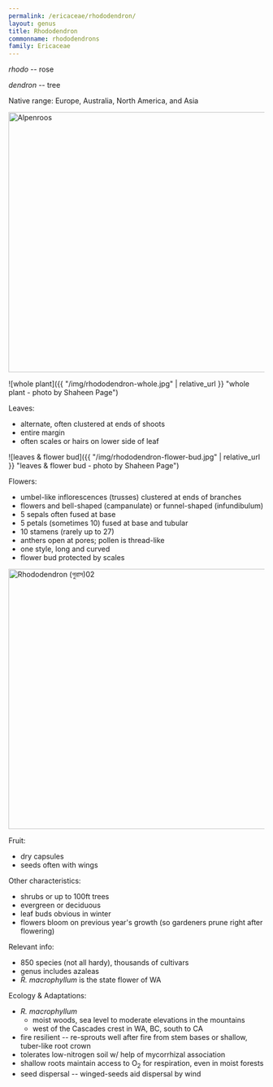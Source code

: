 ```yaml
---
permalink: /ericaceae/rhododendron/
layout: genus
title: Rhododendron
commonname: rhododendrons
family: Ericaceae
---
```


*rhodo* -- rose

*dendron* -- tree

Native range: Europe, Australia, North America, and Asia

<a title="albert kok / CC BY (https://creativecommons.org/licenses/by/3.0)" href="https://commons.wikimedia.org/wiki/File:Alpenroos.jpg"><img width="512" alt="Alpenroos" src="https://upload.wikimedia.org/wikipedia/commons/thumb/e/e0/Alpenroos.jpg/512px-Alpenroos.jpg"></a>

![whole plant]({{ "/img/rhododendron-whole.jpg" | relative_url }} "whole plant - photo by Shaheen Page")

Leaves:
  - alternate, often clustered at ends of shoots
  - entire margin
  - often scales or hairs on lower side of leaf

![leaves & flower bud]({{ "/img/rhododendron-flower-bud.jpg" | relative_url }} "leaves & flower bud - photo by Shaheen Page")

Flowers:
  - umbel-like inflorescences (trusses) clustered at ends of branches
  - flowers and bell-shaped (campanulate) or funnel-shaped (infundibulum)
  - 5 sepals often fused at base
  - 5 petals (sometimes 10) fused at base and tubular
  - 10 stamens (rarely up to 27)
  - anthers open at pores; pollen is thread-like
  - one style, long and curved
  - flower bud protected by scales

<a title="Atudu / CC BY-SA (https://creativecommons.org/licenses/by-sa/4.0)" href="https://commons.wikimedia.org/wiki/File:Rhododendron_(%E0%A6%97%E0%A7%81%E0%A6%B0%E0%A6%BE%E0%A6%B8)02.jpg"><img width="512" alt="Rhododendron (গুরাস)02" src="https://upload.wikimedia.org/wikipedia/commons/2/2f/Rhododendron_%28%E0%A6%97%E0%A7%81%E0%A6%B0%E0%A6%BE%E0%A6%B8%2902.jpg"></a>

Fruit:
  - dry capsules
  - seeds often with wings

Other characteristics:
  - shrubs or up to 100ft trees
  - evergreen or deciduous
  - leaf buds obvious in winter
  - flowers bloom on previous year's growth (so gardeners prune right after flowering)

Relevant info:
  - 850 species (not all hardy), thousands of cultivars
  - genus includes azaleas
  - *R. macrophyllum* is the state flower of WA

Ecology & Adaptations:
  - *R. macrophyllum*
    - moist woods, sea level to moderate elevations in the mountains
    - west of the Cascades crest in WA, BC, south to CA
  - fire resilient -- re-sprouts well after fire from stem bases or shallow, tuber-like root crown
  - tolerates low-nitrogen soil w/ help of mycorrhizal association
  - shallow roots maintain access to O<sub>2</sub> for respiration, even in moist forests
  - seed dispersal -- winged-seeds aid dispersal by wind
